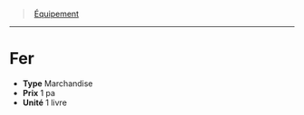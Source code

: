 ﻿---
!EquipmentItem
Type: Marchandise
Price: 1 pa
Unity: 1 livre
Id: equipment_hd.md#fer
ParentLink: equipment_hd.md#Équipement
Name: Fer
ParentName: Équipement
NameLevel: 1
Attributes: {}
---
> [Équipement](hd_equipment.md)

---

# Fer

- **Type** Marchandise
- **Prix** 1 pa
- **Unité** 1 livre


